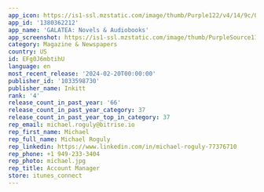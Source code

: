 ```yaml
---
app_icon: https://is1-ssl.mzstatic.com/image/thumb/Purple122/v4/14/9c/09/149c09ab-a40c-73ec-2b78-7e64bbf65b2a/AppIcon-1x_U007emarketing-0-7-0-85-220.png/1024x1024bb.png
app_id: '1380362212'
app_name: 'GALATEA: Novels & Audiobooks'
app_screenshot: https://is1-ssl.mzstatic.com/image/thumb/PurpleSource112/v4/e6/42/e2/e642e290-6cfb-4c49-cc3c-2e90ae0eada5/71f937c7-858b-49ce-991b-0b34b97e1fa5_0_APP_IPHONE_65_0.jpg/1284x2778bb.png
category: Magazine & Newspapers
country: US
id: EFg0J6mbtihU
language: en
most_recent_release: '2024-02-20T00:00:00'
publisher_id: '1033598730'
publisher_name: Inkitt
rank: '4'
release_count_in_past_year: '66'
release_count_in_past_year_category: 37
release_count_in_past_year_top_in_category: 37
rep_email: michael.roguly@bitrise.io
rep_first_name: Michael
rep_full_name: Michael Roguly
rep_linkedin: https://www.linkedin.com/in/michael-roguly-77376710
rep_phone: +1 949-233-3404
rep_photo: michael.jpg
rep_title: Account Manager
store: itunes_connect
---
```


